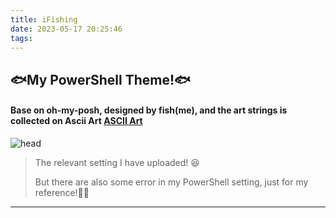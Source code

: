 ```yaml
---
title: iFishing
date: 2023-05-17 20:25:46
tags:
---
```


## 🐟My PowerShell Theme!🐟

#### Base on oh-my-posh, designed by fish(me), and the art strings is collected on Ascii Art [ASCII Art ](https://texteditor.com/ascii-art/)

![head](https://github.com/iFishin/temp/blob/main/src/head.png)

>  The relevant setting I have uploaded! 😆
>
>  But there are also some error in my PowerShell setting, just for my reference!🤷‍♂️

----

